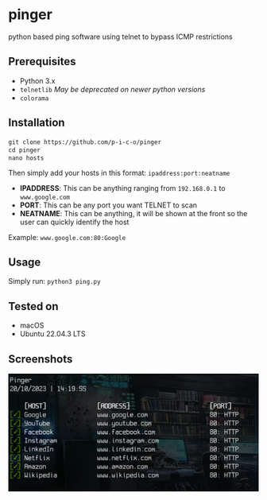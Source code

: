 # pinger
python based ping software using telnet to bypass ICMP restrictions

## Prerequisites
- Python 3.x
- `telnetlib` _May be deprecated on newer python versions_
- `colorama`

## Installation
```
git clone https://github.com/p-i-c-o/pinger
cd pinger
nano hosts
```
Then simply add your hosts in this format: `ipaddress:port:neatname`
- **IPADDRESS**: This can be anything ranging from `192.168.0.1` to `www.google.com`
- **PORT**: This can be any port you want TELNET to scan
- **NEATNAME**: This can be anything, it will be shown at the front so the user can quickly identify the host

Example: `www.google.com:80:Google`

## Usage
Simply run:
`python3 ping.py`

## Tested on
- macOS
- Ubuntu 22.04.3 LTS

## Screenshots
![Preview of pinger when run in the terminal](.screen.png)
